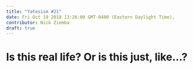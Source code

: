 ```yaml
---
title: "Yatesism #21"
date: Fri Oct 19 2018 13:26:00 GMT-0400 (Eastern Daylight Time),
contributor: Nick Ziemba
draft: true
---
```

# Is this real life? Or is this just, like...?

